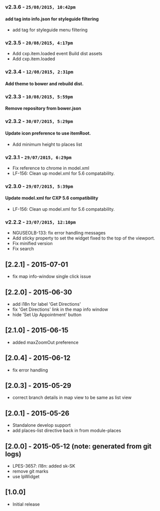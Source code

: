 ### v2.3.6 - `25/08/2015, 10:42pm`
#### add tag into info.json for styleguide filtering  
* add tag for styleguide menu filtering  


### v2.3.5 - `20/08/2015, 4:17pm`
* Add cxp.item.loaded event Build dist assets  
* Add cxp.item.loaded  


### v2.3.4 - `12/08/2015, 2:31pm`
#### Add theme to bower and rebuild dist.  


### v2.3.3 - `10/08/2015, 5:59pm`
#### Remove repository from bower.json  


### v2.3.2 - `30/07/2015, 5:29pm`
#### Update icon preference to use itemRoot.  
* Add minimum height to places list  


### v2.3.1 - `29/07/2015, 6:29pm`
* Fix reference to chrome in model.xml  
* LF-156: Clean up model.xml for 5.6 compatability.  


### v2.3.0 - `29/07/2015, 5:39pm`
#### Update model.xml for CXP 5.6 compatibility  
* LF-156: Clean up model.xml for 5.6 compatability.  


### v2.2.2 - `23/07/2015, 12:10pm`
* NGUSEOLB-133: fix error handling messages  
* Add sticky property to set the widget fixed to the top of the viewport.  
* Fix minified version  
* Fix search  


## [2.2.1] - 2015-07-01
- fix map info-window single click issue

## [2.2.0] - 2015-06-30
- add i18n for label 'Get Directions'
- fix 'Get Directions' link in the map info window
- hide 'Set Up Appointment' button

## [2.1.0] - 2015-06-15
- added maxZoomOut preference

## [2.0.4] - 2015-06-12
- fix error handling

## [2.0.3] - 2015-05-29
- correct branch details in map view to be same as list view

## [2.0.1] - 2015-05-26
 - Standalone develop support
 - add places-list directive back in from module-places

## [2.0.0] - 2015-05-12 (note: generated from git logs)

 - LPES-3657: i18n: added sk-SK
 - remove git marks
 - use lpWidget

## [1.0.0]
* Initial release
